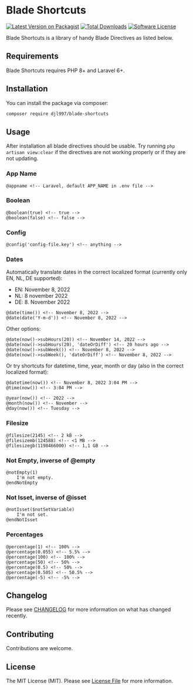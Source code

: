 # Blade Shortcuts

[![Latest Version on Packagist](https://img.shields.io/packagist/v/djl997/blade-shortcuts.svg?style=flat-square)](https://packagist.org/packages/djl997/blade-shortcuts)
[![Total Downloads](https://img.shields.io/packagist/dt/djl997/blade-shortcuts.svg?style=flat-square)](https://packagist.org/packages/djl997/blade-shortcuts)
[![Software License](https://img.shields.io/badge/license-MIT-brightgreen.svg?style=flat-square)](LICENSE)

Blade Shortcuts is a library of handy Blade Directives as listed below.

## Requirements
Blade Shortcuts requires PHP 8+ and Laravel 6+.

## Installation
You can install the package via composer:
```bash
composer require djl997/blade-shortcuts
```

## Usage
After installation all blade directives should be usable. Try running `php artisan view:clear` if the directives are not working properly or if they are not updating. 

### App Name
```blade
@appname <!-- Laravel, default APP_NAME in .env file -->
```

### Boolean
```blade
@boolean(true) <!-- true -->
@boolean(false) <!-- false -->
```

### Config
```blade
@config('config-file.key') <!-- anything -->
```


### Dates
Automatically translate dates in the correct localized format (currently only EN, NL, DE supported):
- EN: November 8, 2022
- NL: 8 november 2022
- DE: 8. November 2022

```blade
@date(time()) <!-- November 8, 2022 -->
@date(date('Y-m-d')) <!-- November 8, 2022 -->
```

Other options:
```blade
@date(now()->subHours(20)) <!-- November 14, 2022 -->
@date(now()->subHours(20), 'dateOrDiff') <!-- 20 hours ago -->
@date(now()->subWeek()) <!-- November 8, 2022 -->
@date(now()->subWeek(), 'dateOrDiff') <!-- November 8, 2022 -->
```

Or try shortcuts for datetime, time, year, month or day (also in the correct localized format):
```blade
@datetime(now()) <!-- November 8, 2022 3:04 PM -->
@time(now()) <!-- 3:04 PM -->

@year(now()) <!-- 2022 -->
@month(now()) <!-- November -->
@day(now()) <!-- Tuesday -->
```

### Filesize
```blade
@filesize(2145) <!-- 2 kB -->
@filesizemb(124588) <!-- <1 MB -->
@filesizegb(1198466000) <!-- 1,1 GB -->
```

### Not Empty, inverse of @empty
```blade
@notEmpty(1)
    I'm not empty.
@endNotEmpty
```

### Not Isset, inverse of @isset
```blade
@notIsset($notSetVariable)
    I'm not set.
@endNotIsset
```

### Percentages
```blade
@percentage(1) <!-- 100% -->
@percentage(0.055) <!-- 5.5% -->
@percentage(100) <!-- 100% -->
@percentage(50) <!-- 50% -->
@percentage(0.5) <!-- 50% -->
@percentage(0.505) <!-- 50.5% -->
@percentage(-5) <!-- -5% -->
```

## Changelog
Please see [CHANGELOG](CHANGELOG.md) for more information on what has changed recently.

## Contributing

Contributions are welcome.

## License

The MIT License (MIT). Please see [License File](LICENSE) for more information.